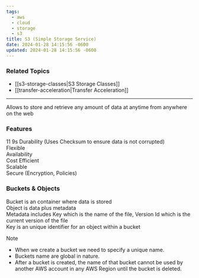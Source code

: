 ```yaml
---
tags:
  - aws
  - cloud
  - storage
  - s3
title: S3 (Simple Storage Service)
date: 2024-01-28 14:15:56 -0600
updated: 2024-01-28 14:15:56 -0600
---
```


### Related Topics

* [[s3-storage-classes|S3 Storage Classes]]
* [[transfer-acceleration|Transfer Acceleration]]

---

Allows to store and retrieve any amount of data at anytime from anywhere on the web

### Features

11 9s Durability (Uses Checksum to ensure data is not corrupted)  
Flexible  
Availability  
Cost Efficient  
Scalable  
Secure (Encryption, Policies)

### Buckets & Objects

Bucket is an container where data is stored  
Object is data plus metadata  
Metadata includes Key which is the name of the file, Version Id which is the current version of the file  
Key is an unique identifier for an object within a bucket

 > [!NOTE]
 > * When we create a bucket we need to specify a unique name.
 > * Buckets name are global in nature.
 > * After a bucket is created, the name of that bucket cannot be used by another AWS account in any AWS Region until the bucket is deleted.
 